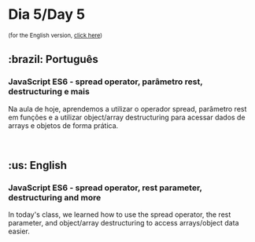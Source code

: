 # Dia 5/Day 5

<small>(for the English version, <a href="#en">click here</a>)</small>

<h2>:brazil: Português</h2>
<h3>JavaScript ES6 - spread operator, parâmetro rest, destructuring e mais</h3>
<p>Na aula de hoje, aprendemos a utilizar o operador spread, parâmetro rest em funções e a utilizar object/array destructuring para acessar dados de arrays e objetos de forma prática.</p>
<br>

<h2 id="en">:us: English</h2>
<h3>JavaScript ES6 - spread operator, rest parameter, destructuring and more</h3>
<p>In today's class, we learned how to use the spread operator, the rest parameter, and object/array destructuring to access arrays/object data easier.</p>
